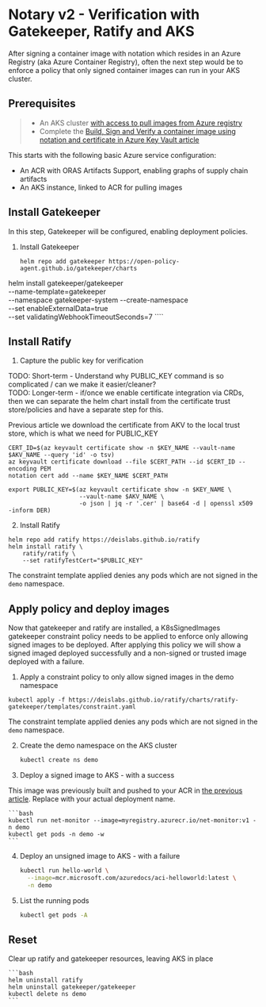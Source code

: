 # Notary v2 - Verification with Gatekeeper, Ratify and AKS

After signing a container image with notation which resides in an Azure Registry (aka Azure Container Registry), often the next step would be to enforce a policy that only signed container images can run in your AKS cluster.

## Prerequisites

> * An AKS cluster [with access to pull images from Azure registry](https://docs.microsoft.com/azure/container-registry/authenticate-kubernetes-options)
> * Complete the [Build, Sign and Verify a container image using notation and certificate in Azure Key Vault article](https://docs.microsoft.com/azure/container-registry/container-registry-tutorial-sign-build-push)

This starts with the following basic Azure service configuration:

* An ACR with ORAS Artifacts Support, enabling graphs of supply chain artifacts
* An AKS instance, linked to ACR for pulling images

## Install Gatekeeper

In this step, Gatekeeper will be configured, enabling deployment policies.

1. Install Gatekeeper

    ```azurecli-interactive
    helm repo add gatekeeper https://open-policy-agent.github.io/gatekeeper/charts

helm install gatekeeper/gatekeeper  \
    --name-template=gatekeeper \
    --namespace gatekeeper-system --create-namespace \
    --set enableExternalData=true \
    --set validatingWebhookTimeoutSeconds=7
    ````

## Install Ratify

1. Capture the public key for verification

TODO: Short-term - Understand why PUBLIC_KEY command is so complicated / can we make it easier/cleaner?  
TODO: Longer-term - if/once we enable certificate integration via CRDs, then we can separate the helm chart install from the certificate trust store/policies and have a separate step for this.

Previous article we download the certificate from AKV to the local trust store, which is what we need for PUBLIC_KEY

```azure-cli
CERT_ID=$(az keyvault certificate show -n $KEY_NAME --vault-name $AKV_NAME --query 'id' -o tsv)
az keyvault certificate download --file $CERT_PATH --id $CERT_ID --encoding PEM
notation cert add --name $KEY_NAME $CERT_PATH
```

```azure-cli
export PUBLIC_KEY=$(az keyvault certificate show -n $KEY_NAME \
                    --vault-name $AKV_NAME \
                    -o json | jq -r '.cer' | base64 -d | openssl x509 -inform DER)
```

2. Install Ratify

```azurecli-interactive
helm repo add ratify https://deislabs.github.io/ratify
helm install ratify \
    ratify/ratify \
    --set ratifyTestCert="$PUBLIC_KEY"
```

The constraint template applied denies any pods which are not signed in the `demo` namespace.

## Apply policy and deploy images

Now that gatekeeper and ratify are installed, a K8sSignedImages gatekeeper constraint policy needs to be applied to enforce only allowing signed images to be deployed.  After applying this policy we will show a signed imaged deployed successfully and a non-signed or trusted image deployed with a failure.

1.  Apply a constraint policy to only allow signed images in the demo namespace

```azurecli-interactive
kubectl apply -f https://deislabs.github.io/ratify/charts/ratify-gatekeeper/templates/constraint.yaml
```

The constraint template applied denies any pods which are not signed in the `demo` namespace.

2. Create the demo namespace on the AKS cluster

    ```bash
    kubectl create ns demo
    ```

3. Deploy a signed image to AKS - with a success

This image was previously built and pushed to your ACR in [the previous article](https://docs.microsoft.com/azure/container-registry/container-registry-tutorial-sign-build-push#configure-environment-variables). Replace <values> with your actual deployment name.

    ```bash
    kubectl run net-monitor --image=myregistry.azurecr.io/net-monitor:v1 -n demo
    kubectl get pods -n demo -w
    ```

4. Deploy an unsigned image to AKS - with a failure

    ```bash
    kubectl run hello-world \
      --image=mcr.microsoft.com/azuredocs/aci-helloworld:latest \
      -n demo
    ```

5. List the running pods

    ```bash
    kubectl get pods -A
    ```

## Reset

Clear up ratify and gatekeeper resources, leaving AKS in place

    ```bash
    helm uninstall ratify
    helm uninstall gatekeeper/gatekeeper
    kubectl delete ns demo
    ```